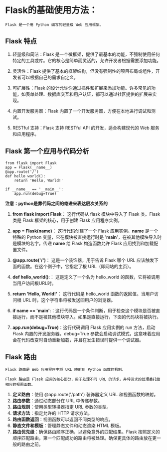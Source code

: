  # Flask的基础使用方法：
    Flask 是一个用 Python 编写的轻量级 Web 应用框架。

 ## Flask 特点
1. 轻量级和简洁：Flask 是一个微框架，提供了最基本的功能，不强制使用任何特定的工具或库。它的核心是简单而灵活的，允许开发者根据需要添加功能。

2. 灵活性：Flask 提供了基本的框架结构，但没有强制性的项目布局或组件，开发者可以根据自己的需求自定义。

3. 可扩展性：Flask 的设计允许你通过插件和扩展来添加功能。许多常见的功能，如表单处理、数据库交互和用户认证，都可以通过社区提供的扩展来实现。

4. 内置开发服务器：Flask 内置了一个开发服务器，方便在本地进行调试和测试。

5. RESTful 支持：Flask 支持 RESTful API 的开发，适合构建现代的 Web 服务和应用程序。

 ## Flask 第一个应用与代码分析
    from flask import Flask
    app = Flask(__name__)
    @app.route('/')
    def hello_world():
        return 'Hello, World!'
        
    if __name__ == '__main__':
        app.run(debug=True)

**注意：python是靠代码之间的缩进来表达层次关系的**

1. **from flask import Flask**： 这行代码从 flask 模块中导入了 Flask 类。Flask 类是 Flask 框架的核心，用于创建 Flask 应用程序实例。

2. **app = Flask(__name__)**： 这行代码创建了一个 Flask 应用实例。__name__ 是一个特殊的 Python 变量，它在模块被直接运行时是 '__main__'，在被其他模块导入时是模块的名字。传递 __name__ 给 Flask 构造函数允许 Flask 应用找到和加载配置文件。

3. **@app.route('/')**： 这是一个装饰器，用于告诉 Flask 哪个 URL 应该触发下面的函数。在这个例子中，它指定了根 URL（即网站的主页）。

4. **def hello_world()**:： 这是定义了一个名为 hello_world 的函数，它将被调用当用户访问根URL时。

5. **return 'Hello, World!'**： 这行代码是 hello_world 函数的返回值。当用户访问根 URL 时，这个字符串将被发送回用户的浏览器。

6. **if __name__ == '__main__'**:：这行代码是一个条件判断，用于检查这个模块是否被直接运行，而不是被其他模块导入。如果是直接运行，下面的代码块将被执行。

7. **app.run(debug=True)**：这行代码调用 Flask 应用实例的 run 方法，启动 Flask 内置的开发服务器。debug=True 参数会启动调试模式，这意味着应用会在代码改变时自动重新加载，并且在发生错误时提供一个调试器。

  ##  Flask 路由
    Flask 路由是 Web 应用程序中将 URL 映射到 Python 函数的机制。

    Flask 路由是 Flask 应用的核心部分，用于处理不同 URL 的请求，并将请求的处理委托给相应的视图函数。

1. **定义路由**：使用 @app.route('/path') 装饰器定义 URL 和视图函数的映射。
2. **路由参数**：通过动态部分在 URL 中传递参数。
3. **路由规则**：使用类型转换器指定 URL 参数的类型。
4. **请求方法**：指定允许的 HTTP 请求方法。
5. **路由函数返回**：视图函数可以返回不同类型的响应。
6. **静态文件和模板**：管理静态文件和动态渲染 HTML 模板。
7. **路由优先级**：确保路由顺序正确，以避免意外的匹配结果。Flask 按照定义的顺序匹配路由，第一个匹配成功的路由将被处理。确保更具体的路由放在更一般的路由之前。
